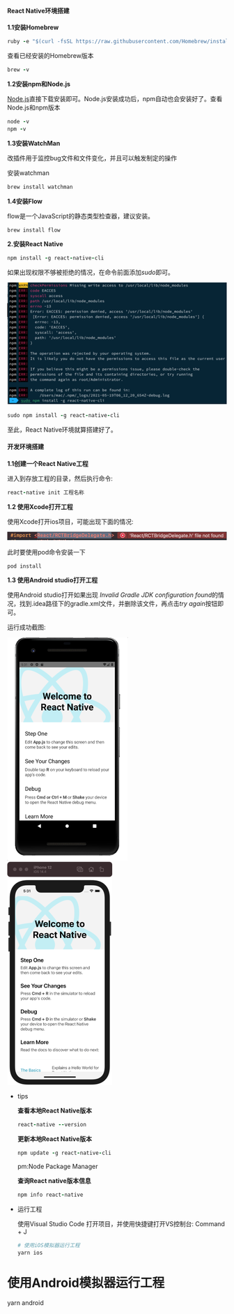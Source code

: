 #### React Native环境搭建

**1.1安装Homebrew**

```ruby
ruby -e "$(curl -fsSL https://raw.githubusercontent.com/Homebrew/install/master/install)"
```

查看已经安装的Homebrew版本

```ruby
brew -v
```

**1.2安装npm和Node.js**

[Node.js](https://nodejs.org/en/)直接下载安装即可。Node.js安装成功后，npm自动也会安装好了。查看Node.js和npm版本

```ruby
node -v
npm -v
```

**1.3安装WatchMan**

改插件用于监控bug文件和文件变化，并且可以触发制定的操作

安装watchman

```ruby
brew install watchman
```

**1.4安装Flow**

  flow是一个JavaScript的静态类型检查器，建议安装。

 ```ruby
 brew install flow
 ```



**2.安装React Native**

```ruby
npm install -g react-native-cli
```

如果出现权限不够被拒绝的情况，在命令前面添加*sudo*即可。

<img src="../images/1.png" style="zoom:50%;" />

```ruby
sudo npm install -g react-native-cli
```

至此，React Native环境就算搭建好了。

#### 开发环境搭建

**1.1创建一个React Native工程**

进入到存放工程的目录，然后执行命令:

```ruby
react-native init 工程名称
```



**1.2 使用Xcode打开工程**

使用Xcode打开ios项目，可能出现下面的情况:

<img src="../images/2.png" style="zoom:50%;" />

此时要使用pod命令安装一下

```ruby
pod install
```

**1.3 使用Android studio打开工程**

使用Android studio打开如果出现 *Invalid Gradle JDK configuration found*的情况，找到.idea路径下的gradle.xml文件，并删除该文件，再点击*try again*按钮即可。

运行成功截图:

<img src="../images/3.png" style="zoom:50%;" />

 <img src="../images/4.png" style="zoom:50%;" />



- tips

  **查看本地React Native版本**

  ```ruby
  react-native --version
  ```

  **更新本地React Native版本**

  ```ruby
  npm update -g react-native-cli
  ```

  pm:Node Package Manager

  **查询React native版本信息**

  ```ruby
  npm info react-native
  ```

- 运行工程

  使用Visual Studio Code 打开项目，并使用快捷键打开VS控制台: Command + J

  ```ruby
  # 使用iOS模拟器运行工程
  yarn ios
# 使用Android模拟器运行工程
  yarn android
```
  
  
  

  


